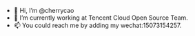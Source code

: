 - 👋 Hi, I’m @cherrycao
- 🌱 I’m currently working at Tencent Cloud Open Source Team.
- 📫 You could reach me by adding my wechat:15073154257.

<!---
caoqianyun/caoqianyun is a ✨ special ✨ repository because its `README.md` (this file) appears on your GitHub profile.
You can click the Preview link to take a look at your changes.
--->

